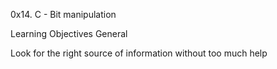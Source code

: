0x14. C - Bit manipulation

Learning Objectives
General

Look for the right source of information without too much help

